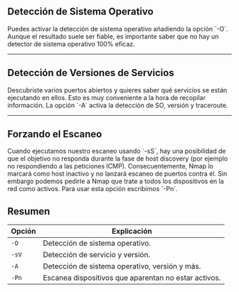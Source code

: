 <h2>Detección de Sistema Operativo</h2>
Puedes activar la detección de sistema operativo añadiendo la opción `-O`. Aunque el resultado suele ser fiable, es importante saber que no hay un detector de sistema operativo 100% eficaz.

------------------
<h2>Detección de Versiones de Servicios</h2>
Descubriste varios puertos abiertos y quieres saber qué servicios se están ejecutando en ellos. Esto es muy conveniente a la hora de recopilar información. La opción `-A` activa la detección de SO, versión y traceroute.

-------------
<h2>Forzando el Escaneo</h2>
Cuando ejecutamos nuestro escaneo usando `-sS`, hay una posibilidad de que el objetivo no responda durante la fase de host discovery (por ejemplo no respondiendo a las peticiones ICMP). Consecuentemente, Nmap lo marcará como host inactivo y no lanzará escaneo de puertos contra él. Sin embargo podemos pedirle a Nmap que trate a todos los dispositivos en la red como activos. Para usar esta opción escribimos `-Pn`.

<h2>Resumen</h2>

| Opción | Explicación                                          |
| ------ | ---------------------------------------------------- |
| `-O`   | Detección de sistema operativo.                      |
| `-sV`  | Detección de servicio y versión.                     |
| `-A`   | Detección de sistema operativo, versión y más.       |
| `-Pn`  | Escanea dispositivos que aparentan no estar activos. |